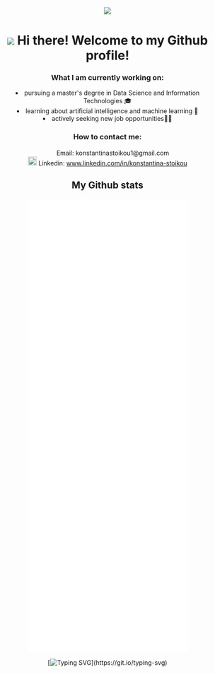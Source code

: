 <div align="center">

<img src='https://capsule-render.vercel.app/api?type=waving&section=header&height=300&reversal=true&color=gradient&text=I%27m%20Konstantina%20Stoikou&desc=and%20I%27m%20a%20software%20developer.&fontAlignY=35&customColorList=2'/>
  
# <img src="https://media.giphy.com/media/hvRJCLFzcasrR4ia7z/giphy.gif" width="25px"> Hi there! Welcome to my Github profile! 

### What I am currently working on:
  <li> pursuing a master's degree in Data Science and Information Technologies 🎓 <br/></li>
  <li> learning about artificial intelligence and machine learning 🤖 <br/></li>
  <li> actively seeking new job opportunities👩‍💻 <br/></li>
  
### How to contact me:
  <div>
    <img src='https://cdn.pixabay.com/photo/2018/02/14/03/25/envelope-3152053_960_720.png' width='20' height='15 alt='Email img'/> Email:  <a 'mailto: konstantinastoikou1@gmail.com'>konstantinastoikou1@gmail.com</a></br>
    <img src='https://upload.wikimedia.org/wikipedia/commons/thumb/c/ca/LinkedIn_logo_initials.png/768px-LinkedIn_logo_initials.png' width='20' height='20 alt='Linkedin img'/> Linkedin: <a href='https://www.linkedin.com/in/konstantina-stoikou/'>www.linkedin.com/in/konstantina-stoikou</a>
  </div>


## My Github stats

![Metrics](https://github.com/KonstantinaStoikou/KonstantinaStoikou/blob/master/github-metrics.svg)

<!-- [![GitHub Streak](http://github-readme-streak-stats.herokuapp.com?user=KonstantinaStoikou&theme=black-ice&hide_border=true&date_format=j%20M%5B%20Y%5D)](https://git.io/streak-stats) -->

<!-- [![Anurag's GitHub stats](https://github-readme-stats.vercel.app/api?username=KonstantinaStoikou)](https://github.com/anuraghazra/github-readme-stats) -->
  
 [![Typing SVG](https://readme-typing-svg.herokuapp.com?color=%236CC644&width=500&lines=Thank+you+for+visiting+my+Github+profile.;Have+a+nice+day!)](https://git.io/typing-svg)

</div>


